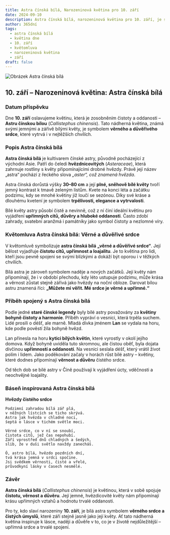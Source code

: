 ```yaml
---
title: Astra čínská bílá, Narozeninová květina pro 10. září
date: 2024-09-10
description: Astra čínská bílá, narozeninová květina pro 10. září, je symbolem Věrné a důvěřivé srdce. Objevte její jedinečný význam, fascinující příběhy a poezii, která oslavuje její krásu.
author: 365dní
tags:
  - astra čínská bílá
  - květina dne
  - 10. září
  - květomluva
  - narozeninová květina
  - září
draft: false
---
```


![Obrázek Astra čínská bílá](https://cdn.pixabay.com/photo/2021/09/16/16/33/flowers-6630547_960_720.jpg#center)


## 10. září – Narozeninová květina: Astra čínská bílá

### Datum příspěvku

Dne **10. září** oslavujeme květinu, která je zosobněním čistoty a oddanosti – **Astru čínskou bílou** (_Callistephus chinensis_). Tato nádherná květina, známá svými jemnými a zářivě bílými květy, je symbolem **věrného a důvěřivého srdce**, které vytrvá i v nejtěžších chvílích.

### Popis Astra čínská bílá

**Astra čínská bílá** je kultivarem čínské astry, původně pocházející z východní Asie. Patří do čeledi **hvězdnicovitých** (_Asteraceae_), která zahrnuje rostliny s květy připomínajícími drobné hvězdy. Právě její název „astra“ pochází z řeckého slova _„aster“, což znamená hvězda_.

Astra čínská dorůstá výšky **30–80 cm** a její **plné, sněhově bílé květy** tvoří jemný kontrast k tmavě zeleným listům. Kvete na konci léta a začátku podzimu, kdy se mnohé květiny již loučí se sezónou. Díky své kráse a dlouhému kvetení je symbolem **trpělivosti, elegance a vytrvalosti**.

Bílé květy astry působí čistě a nevinně, což z ní činí ideální květinu pro vyjádření **upřímných citů, důvěry a hluboké oddanosti**. Často zdobí zahrady, svatební aranžmá i památníky jako symbol čistoty a nezlomné víry.

### Květomluva Astra čínská bílá: Věrné a důvěřivé srdce

V květomluvě symbolizuje **astra čínská bílá** **„věrné a důvěřivé srdce“**. Její bělost vyjadřuje **čistotu citů, upřímnost a loajalitu**. Je to květina pro lidi, kteří jsou pevně spojeni se svými blízkými a dokáží být oporou i v těžkých chvílích.

Bílá astra je zároveň symbolem naděje a nových začátků. Její květy nám připomínají, že i v období přechodu, kdy léto ustupuje podzimu, může krása a věrnost zůstat stejně zářivá jako hvězdy na noční obloze. Darovat bílou astru znamená říci: **„Můžete mi věřit. Mé srdce je věrné a upřímné.“**

### Příběh spojený s Astra čínská bílá

Podle jedné **staré čínské legendy** byly bílé astry považovány za **květiny bohyně čistoty a harmonie**. Příběh vypráví o vesnici, která trpěla suchem. Lidé prosili o déšť, ale marně. Mladá dívka jménem **Lan** se vydala na horu, kde podle pověstí žila bohyně hvězd.

Lan přinesla na horu **kytici bílých květin**, které vyrostly v okolí jejího domova. Když bohyně uviděla tuto skromnou, ale čistou oběť, byla dojata dívčinou **upřímností a oddaností**. Na vesnici seslala déšť, který vrátil život polím i lidem. Jako poděkování začaly v horách růst bílé astry – květiny, které dodnes připomínají **věrnost a důvěru** čistého srdce.

Od těch dob se bílé astry v Číně používají k vyjádření úcty, vděčnosti a neochvějné loajality.

### Báseň inspirovaná Astra čínská bílá

**Hvězdy čistého srdce**

```
Podzimní zahradou bílá zář plá,  
v něžných lístcích se ticho skrývá.  
Astra jak hvězda v chladné noci,  
šeptá o lásce v tichém světle moci.  

Věrné srdce, co v ní se snoubí,  
čistota citů, jež čas nepohubí.  
Září vprostřed dnů chladných a šedých,  
slib, že v duši světlo navždy zanecháš.  

Ó, astro bílá, hvězdo pozdních dní,  
tvá krása jemná v srdci spočine.  
Jsi svědkem věrnosti, čisté a vřelé,  
průvodkyní lásky v časech nesmělé.  
```

### Závěr

**Astra čínská bílá** (_Callistephus chinensis_) je květinou, která v sobě spojuje **čistotu, věrnost a důvěru**. Její jemné, hvězdicovité květy nám připomínají krásu upřímných vztahů a hodnotu trvalé oddanosti.

Pro ty, kdo slaví narozeniny **10. září**, je bílá astra symbolem **věrného srdce a čistých úmyslů**, které září stejně jasně jako její květy. Ať tato nádherná květina inspiruje k lásce, naději a důvěře v to, co je v životě nejdůležitější – upřímná srdce a trvalé spojení.